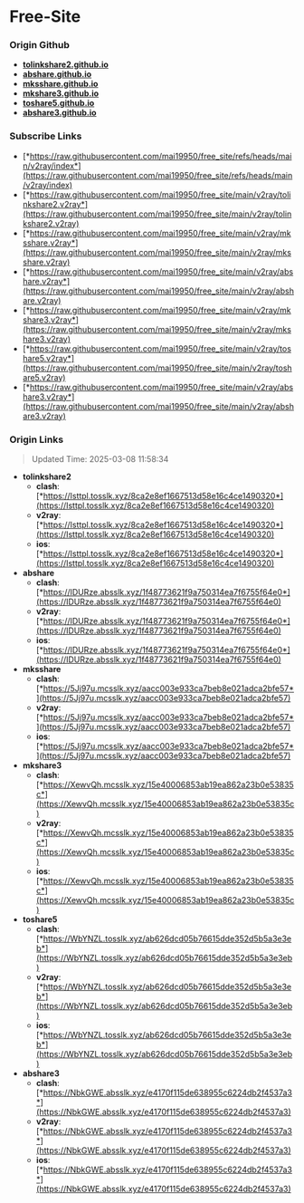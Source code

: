 # Free-Site

### Origin Github

- [**tolinkshare2.github.io**](https://github.com/tolinkshare2/tolinkshare2.github.io)
- [**abshare.github.io**](https://github.com/abshare/abshare.github.io)
- [**mksshare.github.io**](https://github.com/mksshare/mksshare.github.io)
- [**mkshare3.github.io**](https://github.com/mkshare3/mkshare3.github.io)
- [**toshare5.github.io**](https://github.com/toshare5/toshare5.github.io)
- [**abshare3.github.io**](https://github.com/abshare3/abshare3.github.io)

### Subscribe Links

- [*https://raw.githubusercontent.com/mai19950/free_site/refs/heads/main/v2ray/index*](https://raw.githubusercontent.com/mai19950/free_site/refs/heads/main/v2ray/index)
- [*https://raw.githubusercontent.com/mai19950/free_site/main/v2ray/tolinkshare2.v2ray*](https://raw.githubusercontent.com/mai19950/free_site/main/v2ray/tolinkshare2.v2ray)
- [*https://raw.githubusercontent.com/mai19950/free_site/main/v2ray/mksshare.v2ray*](https://raw.githubusercontent.com/mai19950/free_site/main/v2ray/mksshare.v2ray)
- [*https://raw.githubusercontent.com/mai19950/free_site/main/v2ray/abshare.v2ray*](https://raw.githubusercontent.com/mai19950/free_site/main/v2ray/abshare.v2ray)
- [*https://raw.githubusercontent.com/mai19950/free_site/main/v2ray/mkshare3.v2ray*](https://raw.githubusercontent.com/mai19950/free_site/main/v2ray/mkshare3.v2ray)
- [*https://raw.githubusercontent.com/mai19950/free_site/main/v2ray/toshare5.v2ray*](https://raw.githubusercontent.com/mai19950/free_site/main/v2ray/toshare5.v2ray)
- [*https://raw.githubusercontent.com/mai19950/free_site/main/v2ray/abshare3.v2ray*](https://raw.githubusercontent.com/mai19950/free_site/main/v2ray/abshare3.v2ray)

### Origin Links

> Updated Time: 2025-03-08 11:58:34

- **tolinkshare2**
  - **clash**: [*https://Isttpl.tosslk.xyz/8ca2e8ef1667513d58e16c4ce1490320*](https://Isttpl.tosslk.xyz/8ca2e8ef1667513d58e16c4ce1490320)
  - **v2ray**: [*https://Isttpl.tosslk.xyz/8ca2e8ef1667513d58e16c4ce1490320*](https://Isttpl.tosslk.xyz/8ca2e8ef1667513d58e16c4ce1490320)
  - **ios**: [*https://Isttpl.tosslk.xyz/8ca2e8ef1667513d58e16c4ce1490320*](https://Isttpl.tosslk.xyz/8ca2e8ef1667513d58e16c4ce1490320)
- **abshare**
  - **clash**: [*https://IDURze.absslk.xyz/1f48773621f9a750314ea7f6755f64e0*](https://IDURze.absslk.xyz/1f48773621f9a750314ea7f6755f64e0)
  - **v2ray**: [*https://IDURze.absslk.xyz/1f48773621f9a750314ea7f6755f64e0*](https://IDURze.absslk.xyz/1f48773621f9a750314ea7f6755f64e0)
  - **ios**: [*https://IDURze.absslk.xyz/1f48773621f9a750314ea7f6755f64e0*](https://IDURze.absslk.xyz/1f48773621f9a750314ea7f6755f64e0)
- **mksshare**
  - **clash**: [*https://5Jj97u.mcsslk.xyz/aacc003e933ca7beb8e021adca2bfe57*](https://5Jj97u.mcsslk.xyz/aacc003e933ca7beb8e021adca2bfe57)
  - **v2ray**: [*https://5Jj97u.mcsslk.xyz/aacc003e933ca7beb8e021adca2bfe57*](https://5Jj97u.mcsslk.xyz/aacc003e933ca7beb8e021adca2bfe57)
  - **ios**: [*https://5Jj97u.mcsslk.xyz/aacc003e933ca7beb8e021adca2bfe57*](https://5Jj97u.mcsslk.xyz/aacc003e933ca7beb8e021adca2bfe57)
- **mkshare3**
  - **clash**: [*https://XewvQh.mcsslk.xyz/15e40006853ab19ea862a23b0e53835c*](https://XewvQh.mcsslk.xyz/15e40006853ab19ea862a23b0e53835c)
  - **v2ray**: [*https://XewvQh.mcsslk.xyz/15e40006853ab19ea862a23b0e53835c*](https://XewvQh.mcsslk.xyz/15e40006853ab19ea862a23b0e53835c)
  - **ios**: [*https://XewvQh.mcsslk.xyz/15e40006853ab19ea862a23b0e53835c*](https://XewvQh.mcsslk.xyz/15e40006853ab19ea862a23b0e53835c)
- **toshare5**
  - **clash**: [*https://WbYNZL.tosslk.xyz/ab626dcd05b76615dde352d5b5a3e3eb*](https://WbYNZL.tosslk.xyz/ab626dcd05b76615dde352d5b5a3e3eb)
  - **v2ray**: [*https://WbYNZL.tosslk.xyz/ab626dcd05b76615dde352d5b5a3e3eb*](https://WbYNZL.tosslk.xyz/ab626dcd05b76615dde352d5b5a3e3eb)
  - **ios**: [*https://WbYNZL.tosslk.xyz/ab626dcd05b76615dde352d5b5a3e3eb*](https://WbYNZL.tosslk.xyz/ab626dcd05b76615dde352d5b5a3e3eb)
- **abshare3**
  - **clash**: [*https://NbkGWE.absslk.xyz/e4170f115de638955c6224db2f4537a3*](https://NbkGWE.absslk.xyz/e4170f115de638955c6224db2f4537a3)
  - **v2ray**: [*https://NbkGWE.absslk.xyz/e4170f115de638955c6224db2f4537a3*](https://NbkGWE.absslk.xyz/e4170f115de638955c6224db2f4537a3)
  - **ios**: [*https://NbkGWE.absslk.xyz/e4170f115de638955c6224db2f4537a3*](https://NbkGWE.absslk.xyz/e4170f115de638955c6224db2f4537a3)
